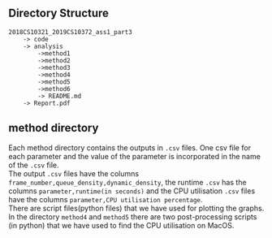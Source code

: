 ## Directory Structure
```
2018CS10321_2019CS10372_ass1_part3
	-> code
	-> analysis
		->method1
		->method2
		->method3
		->method4
		->method5
		->method6
		-> README.md
	-> Report.pdf
```
## method directory
Each method directory contains the outputs in ```.csv``` files. One csv file for each parameter and the value of the parameter is incorporated in the name of the ```.csv``` file.\
The output ```.csv``` files have the columns ```frame_number,queue_density,dynamic_density```, the runtime ```.csv``` has the columns ```parameter,runtime(in seconds)``` and the CPU utilisation ```.csv``` files have the columns ```parameter,CPU utilisation percentage```.\
There are script files(python files) that we have used for plotting the graphs.\
In the directory ```method4``` and ```method5``` there are two post-processing scripts (in python) that we have used to find the CPU utilisation on MacOS.